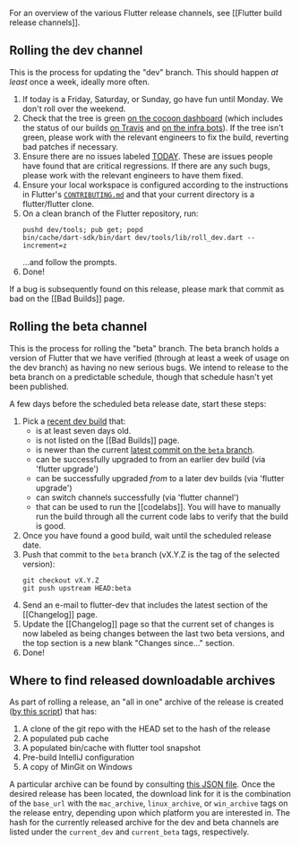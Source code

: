 For an overview of the various Flutter release channels, see [[Flutter build release channels]].

## Rolling the dev channel

This is the process for updating the "dev" branch. This should happen _at least_ once a week, ideally more often.

1. If today is a Friday, Saturday, or Sunday, go have fun until Monday. We don't roll over the weekend.
1. Check that the tree is green [on the cocoon dashboard](https://flutter-dashboard.appspot.com/build.html) (which includes the status of our builds [on Travis](https://travis-ci.org/flutter/flutter/builds) and [on the infra bots](https://build.chromium.org/p/client.flutter/waterfall)). If the tree isn't green, please work with the relevant engineers to fix the build, reverting bad patches if necessary.
1. Ensure there are no issues labeled [TODAY](https://github.com/flutter/flutter/labels/%E2%9A%A0%20TODAY). These are issues people have found that are critical regressions. If there are any such bugs, please work with the relevant engineers to have them fixed.
1. Ensure your local workspace is configured according to the instructions in Flutter's [`CONTRIBUTING.md`](https://github.com/flutter/flutter/blob/master/CONTRIBUTING.md) and that your current directory is a flutter/flutter clone.
1. On a clean branch of the Flutter repository, run:
   ```
   pushd dev/tools; pub get; popd
   bin/cache/dart-sdk/bin/dart dev/tools/lib/roll_dev.dart --increment=z
   ```
   ...and follow the prompts.
1. Done!

If a bug is subsequently found on this release, please mark that commit as bad on the [[Bad Builds]] page.


## Rolling the beta channel

This is the process for rolling the "beta" branch. The beta branch holds a version of Flutter that we have verified (through at least a week of usage on the dev branch) as having no new serious bugs. We intend to release to the beta branch on a predictable schedule, though that schedule hasn't yet been published.

A few days before the scheduled beta release date, start these steps:

1. Pick a [recent dev build](https://github.com/flutter/flutter/tags) that:
    * is at least seven days old.
    * is not listed on the [[Bad Builds]] page.
    * is newer than the current [latest commit on the `beta` branch](https://github.com/flutter/flutter/commits/beta).
    * can be successfully upgraded to from an earlier dev build (via 'flutter upgrade')
    * can be successfully upgraded _from_ to a later dev builds (via 'flutter upgrade')
    * can switch channels successfully (via 'flutter channel')
    * that can be used to run the [[codelabs]]. You will have to manually run the build through all the current code labs to verify that the build is good.
1. Once you have found a good build, wait until the scheduled release date.
1. Push that commit to the `beta` branch (vX.Y.Z is the tag of the selected version):
   ```
   git checkout vX.Y.Z
   git push upstream HEAD:beta
   ```
1. Send an e-mail to flutter-dev that includes the latest section of the [[Changelog]] page.
1. Update the [[Changelog]] page so that the current set of changes is now labeled as being changes between the last two beta versions, and the top section is a new blank "Changes since..." section.
1. Done!

## Where to find released downloadable archives

As part of rolling a release, an "all in one" archive of the release is created ([by this script](https://github.com/flutter/flutter/blob/master/dev/bots/prepare_package.dart)) that has:

1. A clone of the git repo with the HEAD set to the hash of the release
1. A populated pub cache
1. A populated bin/cache with flutter tool snapshot
1. Pre-build IntelliJ configuration
1. A copy of MinGit on Windows

A particular archive can be found by consulting [this JSON file](https://storage.googleapis.com/flutter_infra/releases/releases.json).  Once the desired release has been located, the download link for it is the combination of the `base_url` with the `mac_archive`, `linux_archive`, or `win_archive` tags on the release entry, depending upon which platform you are interested in. The hash for the currently released archive for the dev and beta channels are listed under the `current_dev` and `current_beta` tags, respectively.